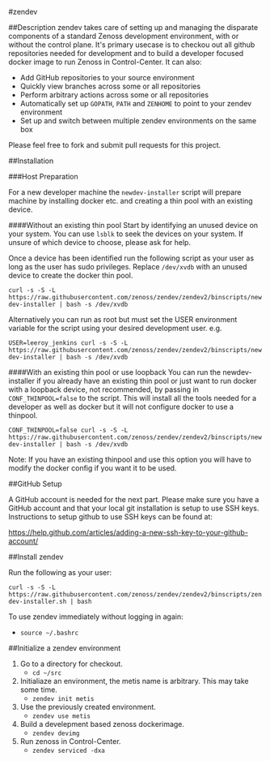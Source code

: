 #zendev

##Description
zendev takes care of setting up and managing the disparate components of a standard Zenoss development environment, 
with or without the control plane. It's primary usecase is to checkou out all github repositories needed for 
development and to build a developer focused docker image to run Zenoss in Control-Center. It can also:

* Add GitHub repositories to your source environment
* Quickly view branches across some or all repositories
* Perform arbitrary actions across some or all repositories
* Automatically set up ``GOPATH``, ``PATH`` and ``ZENHOME`` to point to your zendev environment
* Set up and switch between multiple zendev environments on the same box

Please feel free to fork and submit pull requests for this project.


##Installation

###Host Preparation

For a new developer machine the `newdev-installer` script will prepare machine by installing docker etc. and creating a 
thin pool with an existing device.  

####Without an existing thin pool
Start by identifying an unused device on your system. You can use `lsblk` to seek the devices on your system. 
If unsure of which device to choose, please ask for help.

Once a device has been identified run the following script as your user as long as the user has sudo privileges. 
Replace `/dev/xvdb` with an unused device to create the docker thin pool.

`curl -s -S -L https://raw.githubusercontent.com/zenoss/zendev/zendev2/binscripts/newdev-installer | bash -s /dev/xvdb`

Alternatively you can run as root but must set the USER environment variable for the script using your desired development user. e.g.

`USER=leeroy_jenkins curl -s -S -L https://raw.githubusercontent.com/zenoss/zendev/zendev2/binscripts/newdev-installer | bash -s /dev/xvdb`

####With an existing thin pool or use loopback
You can run the newdev-installer if you already have an existing thin pool or just want to run docker with a loopback 
device, not recommended, by passing in `CONF_THINPOOL=false` to the script.  This will install all the tools needed for
 a developer as well as docker but it will not configure docker to use a thinpool. 

`CONF_THINPOOL=false curl -s -S -L https://raw.githubusercontent.com/zenoss/zendev/zendev2/binscripts/newdev-installer | bash -s /dev/xvdb`

Note: If you have an existing thinpool and use this option you will have to modify the docker config if you want it to be used.

##GitHub Setup

A GitHub account is needed for the next part. Please make sure you have a GitHub account and that your local git 
installation is setup to use SSH keys. Instructions to setup github to use SSH keys can be found at:  

https://help.github.com/articles/adding-a-new-ssh-key-to-your-github-account/


##Install zendev

Run the following as your user:

`curl -s -S -L https://raw.githubusercontent.com/zenoss/zendev/zendev2/binscripts/zendev-installer.sh | bash`

To use zendev immediately without logging in again:
*   `source ~/.bashrc`

##Initialize a zendev environment

1. Go to a directory for checkout.
    * `cd ~/src`
1. Initialiaze an environment, the metis name is arbitrary. This may take some time.
    * `zendev init metis`  
1. Use the previously created environment.
    * `zendev use metis`
1. Build a develepment based zenoss dockerimage. 
    * `zendev devimg`
1. Run zenoss in Control-Center. 
    * `zendev serviced -dxa`  
